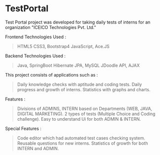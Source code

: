 # TestPortal

Test Portal project was developed for taking daily tests of interns for an organization "ICEICO Technologies Pvt. Ltd." 

Frontend Technologies Used :
> HTML5
> CSS3, Bootstrap4
> JavaScript, Ace.JS

Backend Technologies Used :
> Java, SpringBoot
> Hibernate JPA, MySQL
> JDoodle API, AJAX


This project consists of applications such as :
> Daily knowledge checks with aptitude and coding tests.
> Daily progress and growth of interns.
> Statistics with graphs and charts.


Features :
> Divisions of ADMINS, INTERN based on Departments (WEB, JAVA, DIGITAL MARKETING).
> 2 types of tests (Multiple Choice and Coding challenge).
> Easy to understand Ui for both ADMIN & INTERN.


Special Features : 
> Code editor which had automated test cases checking system.
> Reusable questions for new interns.
> Statistics of growth for both INTERN and ADMIN.
